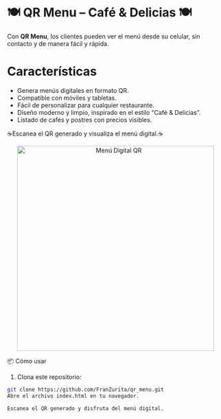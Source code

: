 # 🍽️ QR Menu – Café & Delicias 🍽️
Con **QR Menu**, los clientes pueden ver el menú desde su celular, sin contacto y de manera fácil y rápida.

#  Características

- Genera menús digitales en formato QR.
- Compatible con móviles y tabletas.
- Fácil de personalizar para cualquier restaurante.
- Diseño moderno y limpio, inspirado en el estilo “Café & Delicias”.
- Listado de cafés y postres con precios visibles.


☕Escanea el QR generado y visualiza el menú digital.☕
<div align="center">
  <img width="459" height="477" alt="Menú Digital QR" src="https://github.com/user-attachments/assets/ce83f3f8-6e9e-47c5-98d0-03370f2e221a"/>
</div>

📦 Cómo usar

1. Clona este repositorio:

```bash
git clone https://github.com/FranZurita/qr_menu.git
Abre el archivo index.html en tu navegador.

Escanea el QR generado y disfruta del menú digital.



